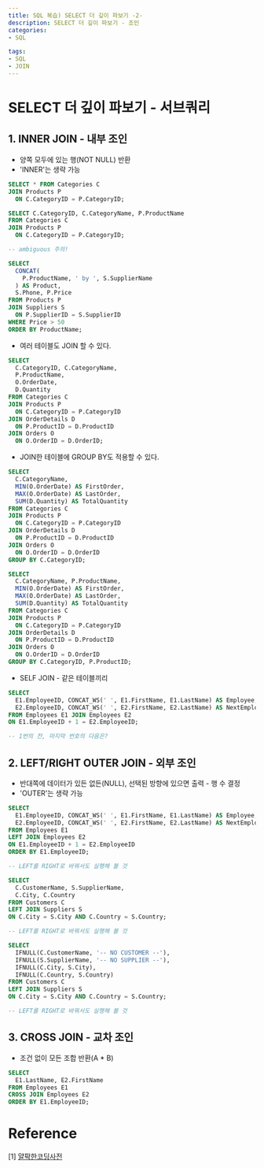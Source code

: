 ```yaml
---
title: SQL 복습) SELECT 더 깊이 파보기 -2-
description: SELECT 더 깊이 파보기 - 조인
categories:
- SQL

tags: 
- SQL
- JOIN
---
```


# SELECT 더 깊이 파보기 - 서브쿼리

## 1. INNER JOIN - 내부 조인
- 양쪽 모두에 있는 행(NOT NULL) 반환
- 'INNER'는 생략 가능

```sql
SELECT * FROM Categories C
JOIN Products P 
  ON C.CategoryID = P.CategoryID; 

SELECT C.CategoryID, C.CategoryName, P.ProductName
FROM Categories C
JOIN Products P 
  ON C.CategoryID = P.CategoryID; 

-- ambiguous 주의!

SELECT
  CONCAT(
    P.ProductName, ' by ', S.SupplierName
  ) AS Product,
  S.Phone, P.Price
FROM Products P
JOIN Suppliers S
  ON P.SupplierID = S.SupplierID
WHERE Price > 50
ORDER BY ProductName;
```

- 여러 테이블도 JOIN 할 수 있다.

```sql
SELECT 
  C.CategoryID, C.CategoryName, 
  P.ProductName, 
  O.OrderDate,
  D.Quantity
FROM Categories C
JOIN Products P 
  ON C.CategoryID = P.CategoryID
JOIN OrderDetails D
  ON P.ProductID = D.ProductID
JOIN Orders O
  ON O.OrderID = D.OrderID;
```

- JOIN한 테이블에 GROUP BY도 적용할 수 있다.

```sql
SELECT 
  C.CategoryName,
  MIN(O.OrderDate) AS FirstOrder,
  MAX(O.OrderDate) AS LastOrder,
  SUM(D.Quantity) AS TotalQuantity
FROM Categories C
JOIN Products P 
  ON C.CategoryID = P.CategoryID
JOIN OrderDetails D
  ON P.ProductID = D.ProductID
JOIN Orders O
  ON O.OrderID = D.OrderID
GROUP BY C.CategoryID;

SELECT 
  C.CategoryName, P.ProductName,
  MIN(O.OrderDate) AS FirstOrder,
  MAX(O.OrderDate) AS LastOrder,
  SUM(D.Quantity) AS TotalQuantity
FROM Categories C
JOIN Products P 
  ON C.CategoryID = P.CategoryID
JOIN OrderDetails D
  ON P.ProductID = D.ProductID
JOIN Orders O
  ON O.OrderID = D.OrderID
GROUP BY C.CategoryID, P.ProductID;
```

- SELF JOIN - 같은 테이블끼리

```sql
SELECT
  E1.EmployeeID, CONCAT_WS(' ', E1.FirstName, E1.LastName) AS Employee,
  E2.EmployeeID, CONCAT_WS(' ', E2.FirstName, E2.LastName) AS NextEmployee
FROM Employees E1 JOIN Employees E2
ON E1.EmployeeID + 1 = E2.EmployeeID;

-- 1번의 전, 마지막 번호의 다음은?
```

## 2. LEFT/RIGHT OUTER JOIN - 외부 조인
- 반대쪽에 데이터가 있든 없든(NULL), 선택된 방향에 있으면 출력 - 행 수 결정
- 'OUTER'는 생략 가능

```sql
SELECT
  E1.EmployeeID, CONCAT_WS(' ', E1.FirstName, E1.LastName) AS Employee,
  E2.EmployeeID, CONCAT_WS(' ', E2.FirstName, E2.LastName) AS NextEmployee
FROM Employees E1
LEFT JOIN Employees E2
ON E1.EmployeeID + 1 = E2.EmployeeID
ORDER BY E1.EmployeeID;

-- LEFT를 RIGHT로 바꿔서도 실행해 볼 것

SELECT
  C.CustomerName, S.SupplierName,
  C.City, C.Country
FROM Customers C
LEFT JOIN Suppliers S
ON C.City = S.City AND C.Country = S.Country;

-- LEFT를 RIGHT로 바꿔서도 실행해 볼 것

SELECT
  IFNULL(C.CustomerName, '-- NO CUSTOMER --'),
  IFNULL(S.SupplierName, '-- NO SUPPLIER --'),
  IFNULL(C.City, S.City),
  IFNULL(C.Country, S.Country)
FROM Customers C
LEFT JOIN Suppliers S
ON C.City = S.City AND C.Country = S.Country;

-- LEFT를 RIGHT로 바꿔서도 실행해 볼 것
```

## 3. CROSS JOIN - 교차 조인
- 조건 없이 모든 조합 반환(A * B)

```sql
SELECT
  E1.LastName, E2.FirstName
FROM Employees E1
CROSS JOIN Employees E2
ORDER BY E1.EmployeeID;
```

# Reference
[1] [얄팍한코딩사전](https://www.inflearn.com/course/%EC%96%84%EC%BD%94-%EB%A7%88%EC%9D%B4%EC%97%90%EC%8A%A4%ED%81%90%EC%97%98/dashboard)